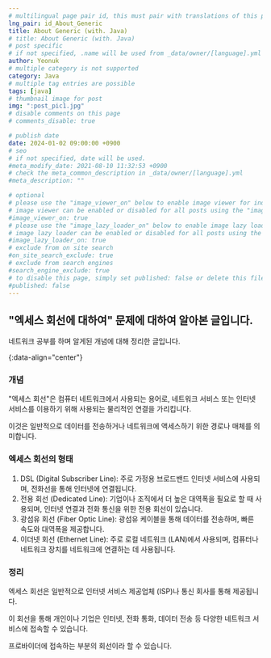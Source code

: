 ```yaml
---
# multilingual page pair id, this must pair with translations of this page. (This name must be unique)
lng_pair: id_About_Generic
title: About Generic (with. Java)
# title: About Generic (with. Java)
# post specific
# if not specified, .name will be used from _data/owner/[language].yml
author: Yeonuk
# multiple category is not supported
category: Java
# multiple tag entries are possible
tags: [java]
# thumbnail image for post
img: ":post_pic1.jpg"
# disable comments on this page
# comments_disable: true

# publish date
date: 2024-01-02 09:00:00 +0900
# seo
# if not specified, date will be used.
#meta_modify_date: 2021-08-10 11:32:53 +0900
# check the meta_common_description in _data/owner/[language].yml
#meta_description: ""

# optional
# please use the "image_viewer_on" below to enable image viewer for individual pages or posts (_posts/ or [language]/_posts folders).
# image viewer can be enabled or disabled for all posts using the "image_viewer_posts: true" setting in _data/conf/main.yml.
#image_viewer_on: true
# please use the "image_lazy_loader_on" below to enable image lazy loader for individual pages or posts (_posts/ or [language]/_posts folders).
# image lazy loader can be enabled or disabled for all posts using the "image_lazy_loader_posts: true" setting in _data/conf/main.yml.
#image_lazy_loader_on: true
# exclude from on site search
#on_site_search_exclude: true
# exclude from search engines
#search_engine_exclude: true
# to disable this page, simply set published: false or delete this file
#published: false
---
```


<!-- outline-start -->

## "엑세스 회선에 대하여" 문제에 대하여 알아본 글입니다.

네트워크 공부를 하며 알게된 개념에 대해 정리한 글입니다.

{:data-align="center"}

<!-- outline-end -->

### 개념

"엑세스 회선"은 컴퓨터 네트워크에서 사용되는 용어로, 네트워크 서비스 또는 인터넷 서비스를 이용하기 위해 사용되는 물리적인 연결을 가리킵니다.

이것은 일반적으로 데이터를 전송하거나 네트워크에 액세스하기 위한 경로나 매체를 의미합니다.

### 엑세스 회선의 형태

1. DSL (Digital Subscriber Line): 주로 가정용 브로드밴드 인터넷 서비스에 사용되며, 전화선을 통해 인터넷에 연결됩니다.
2. 전용 회선 (Dedicated Line): 기업이나 조직에서 더 높은 대역폭을 필요로 할 때 사용되며, 인터넷 연결과 전화 통신을 위한 전용 회선이 있습니다.
3. 광섬유 회선 (Fiber Optic Line): 광섬유 케이블을 통해 데이터를 전송하며, 빠른 속도와 대역폭을 제공합니다.
4. 이더넷 회선 (Ethernet Line): 주로 로컬 네트워크 (LAN)에서 사용되며, 컴퓨터나 네트워크 장치를 네트워크에 연결하는 데 사용됩니다.

### 정리

엑세스 회선은 일반적으로 인터넷 서비스 제공업체 (ISP)나 통신 회사를 통해 제공됩니다.

이 회선을 통해 개인이나 기업은 인터넷, 전화 통화, 데이터 전송 등 다양한 네트워크 서비스에 접속할 수 있습니다.

프로바이더에 접속하는 부분의 회선이라 할 수 있습니다.
